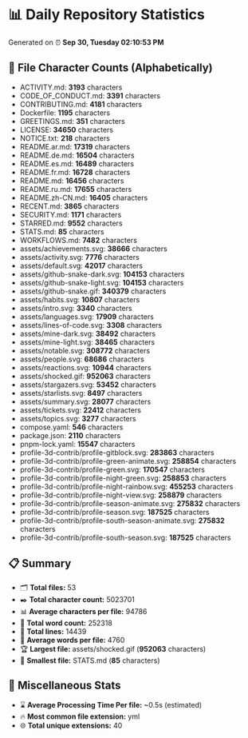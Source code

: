 # 📊 Daily Repository Statistics
Generated on ⏰ **Sep 30, Tuesday 02:10:53 PM**

## 📂 File Character Counts (Alphabetically)
- ACTIVITY.md: **3193** characters
- CODE_OF_CONDUCT.md: **3391** characters
- CONTRIBUTING.md: **4181** characters
- Dockerfile: **1195** characters
- GREETINGS.md: **351** characters
- LICENSE: **34650** characters
- NOTICE.txt: **218** characters
- README.ar.md: **17319** characters
- README.de.md: **16504** characters
- README.es.md: **16489** characters
- README.fr.md: **16728** characters
- README.md: **16456** characters
- README.ru.md: **17655** characters
- README.zh-CN.md: **16405** characters
- RECENT.md: **3865** characters
- SECURITY.md: **1171** characters
- STARRED.md: **9552** characters
- STATS.md: **85** characters
- WORKFLOWS.md: **7482** characters
- assets/achievements.svg: **38666** characters
- assets/activity.svg: **7776** characters
- assets/default.svg: **42017** characters
- assets/github-snake-dark.svg: **104153** characters
- assets/github-snake-light.svg: **104153** characters
- assets/github-snake.gif: **340379** characters
- assets/habits.svg: **10807** characters
- assets/intro.svg: **3340** characters
- assets/languages.svg: **17909** characters
- assets/lines-of-code.svg: **3308** characters
- assets/mine-dark.svg: **38492** characters
- assets/mine-light.svg: **38465** characters
- assets/notable.svg: **308772** characters
- assets/people.svg: **68686** characters
- assets/reactions.svg: **10944** characters
- assets/shocked.gif: **952063** characters
- assets/stargazers.svg: **53452** characters
- assets/starlists.svg: **8497** characters
- assets/summary.svg: **28077** characters
- assets/tickets.svg: **22412** characters
- assets/topics.svg: **3277** characters
- compose.yaml: **546** characters
- package.json: **2110** characters
- pnpm-lock.yaml: **15547** characters
- profile-3d-contrib/profile-gitblock.svg: **283863** characters
- profile-3d-contrib/profile-green-animate.svg: **258854** characters
- profile-3d-contrib/profile-green.svg: **170547** characters
- profile-3d-contrib/profile-night-green.svg: **258853** characters
- profile-3d-contrib/profile-night-rainbow.svg: **455253** characters
- profile-3d-contrib/profile-night-view.svg: **258879** characters
- profile-3d-contrib/profile-season-animate.svg: **275832** characters
- profile-3d-contrib/profile-season.svg: **187525** characters
- profile-3d-contrib/profile-south-season-animate.svg: **275832** characters
- profile-3d-contrib/profile-south-season.svg: **187525** characters

## 📋 Summary
- 🗂️ **Total files:** 53
- ✒️ **Total character count:** 5023701
- 📊 **Average characters per file:** 94786
- 📝 **Total word count:** 252318
- 🧾 **Total lines:** 14439
- 📐 **Average words per file:** 4760
- 🏆 **Largest file:** assets/shocked.gif (**952063** characters)
- 🥉 **Smallest file:** STATS.md (**85** characters)

## 🌟 Miscellaneous Stats
- ⌛ **Average Processing Time Per file:** ~0.5s (estimated)
- 🔥 **Most common file extension:** yml
- 🌐 **Total unique extensions:** 40
